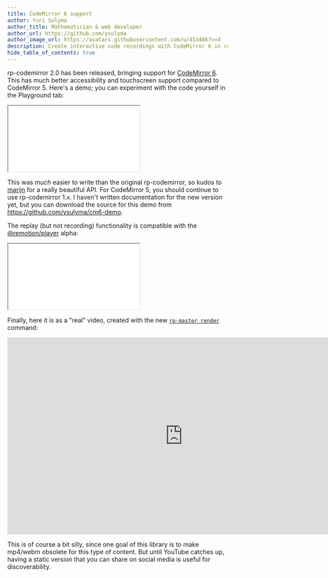 ```yaml
---
title: CodeMirror 6 support
author: Yuri Sulyma
author_title: Mathematician & web developer
author_url: https://github.com/ysulyma
author_image_url: https://avatars.githubusercontent.com/u/453486?v=4
description: Create interactive code recordings with CodeMirror 6 in ractive-player (+ @remotion/player compatibility!)
hide_table_of_contents: true
---
```


rp-codemirror 2.0 has been released, bringing support for [CodeMirror 6](https://codemirror.net/6/). This has much better accessibility and touchscreen support compared to CodeMirror 5. Here's a demo; you can experiment with the code yourself in the Playground tab:

<!-- truncate -->

<style type="text/css">{`
.row .col.col--7 {
  --ifm-col-width: calc(9/12 * 100%);
}`}
</style>

<div className="video-container" style={{paddingBottom: "1em", width: "100%"}}>
  <div className="aspect-ratio" style={{paddingBottom: "62.5%"}}>
    <iframe src="/r/cm6-demo/" allowFullScreen style={{border: "1px solid #000"}}></iframe>
  </div>
</div>

This was *much* easier to write than the original rp-codemirror, so kudos to [marijn](https://marijnhaverbeke.nl/) for a really beautiful API. For CodeMirror 5, you should continue to use rp-codemirror 1.x. I haven't written documentation for the new version yet, but you can download the source for this demo from https://github.com/ysulyma/cm6-demo.

The replay (but not recording) functionality is compatible with the [@remotion/player](https://www.remotion.dev/docs/player/) alpha:

<div className="video-container" style={{paddingBottom: "1em", width: "100%"}}>
  <div className="aspect-ratio" style={{paddingBottom: "62.5%"}}>
    <iframe src="/r/cm6-demo/remotion/" allowFullScreen style={{border: "1px solid #000"}}></iframe>
  </div>
</div>

Finally, here it is as a "real" video, created with the new [`rp-master render`](/docs/rp-master/render) command:

<iframe width="800" height="450" src="https://www.youtube.com/embed/tFWetjCQJ8E" title="YouTube video player" frameborder="0" allow="accelerometer; autoplay; clipboard-write; encrypted-media; gyroscope; picture-in-picture" allowFullScreen></iframe>

This is of course a bit silly, since one goal of this library is to make mp4/webm obsolete for this type of content. But until YouTube catches up, having a static version that you can share on social media is useful for discoverability.
